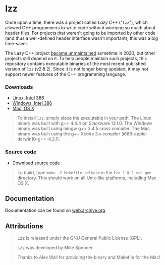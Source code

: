 # lzz

Once upon a time, there was a project called *Lazy C++* ("`lzz`"), which allowed C++ programmers to write code without worrying so much about header files. For projects that weren't going to be imported by other code (and thus a well-defined header interface wasn't important), this was a big time-saver.

The Lazy C++ project [became unmaintained](https://github.com/mjspncr/lzz3/issues/32) sometime in 2020, but other projects still depend on it. To help people maintain such projects, this repository contains executable binaries of the most recent published version of `lzz` (v2.8.2). Since it is not longer being updated, it may not support newer features of the C++ programming language.

### Downloads

- [Linux, Intel 386](./downloads/lzz_2_8_2_linux.zip?raw=1)
- [Windows, Intel 386](./downloads/lzz_2_8_2_windows.zip?raw=1)
- [Mac, OS X](./downloads/lzz_2_8_2_mac.zip?raw=1)

> To install `lzz`, simply place the executable in your path. The Linux binary was built with g++ 4.4.4 on Slackware 13.1.0. The Windows binary was built using mingw g++ 3.4.5 cross compiler. The Mac binary was built using the g++ Xcode 3.x compiler (i686-apple-darwin10-g++-4.2.1).

### Source code

- [Download source code](./downloads/lzz_2_8_2_src_gen.zip?raw=1)

> To build, type `make -f Makefile.release` in the `lzz_2_8_2_src_gen` directory. This should work on all Unix-like platforms, including Mac OS X.

## Documentation

Documentation can be found on [web.archive.org](http://web.archive.org/web/20200203175114/http://www.lazycplusplus.com/doc.html).

## Attributions

> Lzz is released under the GNU General Public License (GPL).

> Lzz was developed by Mike Spencer.

> Thanks to Alex Wall for providing the binary and Makefile for the Mac!
